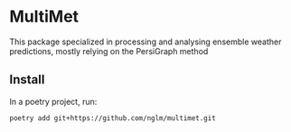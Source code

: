 MultiMet
===============================================================================

This package specialized in processing and analysing ensemble weather predictions, mostly relying on the PersiGraph method

Install
-------------------------------------------------------------------------------

In a poetry project, run:

```bash
poetry add git+https://github.com/nglm/multimet.git
```
